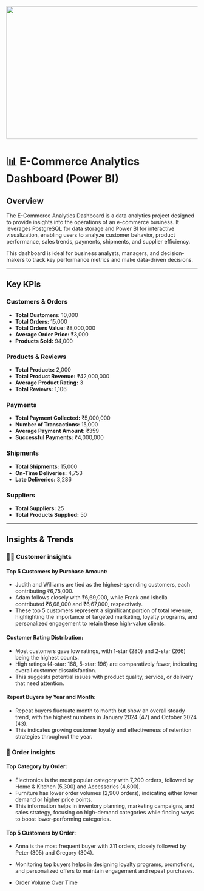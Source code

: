 <img src="https://fenzodigital.com/wp-content/uploads/2019/03/eCOMMERCE-PLATFORMS.png" width="1000" height="350" />


# 📊 E-Commerce Analytics Dashboard (Power BI)

## Overview
The E-Commerce Analytics Dashboard is a data analytics project designed to provide insights into the operations of an e-commerce business. It leverages PostgreSQL for data storage and Power BI for interactive visualization, enabling users to analyze customer behavior, product performance, sales trends, payments, shipments, and supplier efficiency.

This dashboard is ideal for business analysts, managers, and decision-makers to track key performance metrics and make data-driven decisions.


---

## Key KPIs

### Customers & Orders
- **Total Customers:** 10,000
- **Total Orders:** 15,000
- **Total Orders Value:** ₹8,000,000
- **Average Order Price:** ₹3,000
- **Products Sold:** 94,000

### Products & Reviews
- **Total Products:** 2,000
- **Total Product Revenue:** ₹42,000,000
- **Average Product Rating:** 3
- **Total Reviews:** 1,106

### Payments
- **Total Payment Collected:** ₹5,000,000
- **Number of Transactions:** 15,000
- **Average Payment Amount:** ₹359
- **Successful Payments:** ₹4,000,000

### Shipments
- **Total Shipments:** 15,000
- **On-Time Deliveries:** 4,753
- **Late Deliveries:** 3,286

### Suppliers
- **Total Suppliers:** 25
- **Total Products Supplied:** 50

---

## Insights & Trends

### 🧑‍💼 Customer insights
#### Top 5 Customers by Purchase Amount:

  - Judith and Williams are tied as the highest-spending customers, each contributing ₹6,75,000.
  - Adam follows closely with ₹6,69,000, while Frank and Isbella contributed ₹6,68,000 and ₹6,67,000, respectively.
   - These top 5 customers represent a significant portion of total revenue, highlighting the importance of targeted marketing, loyalty programs, and personalized engagement to retain these high-value clients.

#### Customer Rating Distribution:

- Most customers gave low ratings, with 1-star (280) and 2-star (266) being the highest counts.
- High ratings (4-star: 168, 5-star: 196) are comparatively fewer, indicating overall customer dissatisfaction.
- This suggests potential issues with product quality, service, or delivery that need attention.


#### Repeat Buyers by Year and Month:

- Repeat buyers fluctuate month to month but show an overall steady trend, with the highest numbers in January 2024 (47) and October 2024 (43).
- This indicates growing customer loyalty and effectiveness of retention strategies throughout the year.




### 🛒 Order insights

#### Top Category by Order:
- Electronics is the most popular category with 7,200 orders, followed by Home & Kitchen (5,300) and Accessories (4,600).
- Furniture has lower order volumes (2,900 orders), indicating either lower demand or higher price points.
- This information helps in inventory planning, marketing campaigns, and sales strategy, focusing on high-demand categories while finding ways to boost lower-performing categories.



#### Top 5 Customers by Order:

- Anna is the most frequent buyer with 311 orders, closely followed by Peter (305) and Gregory (304).
- Monitoring top buyers helps in designing loyalty programs, promotions, and personalized offers to maintain engagement and repeat purchases.


- Order Volume Over Time
